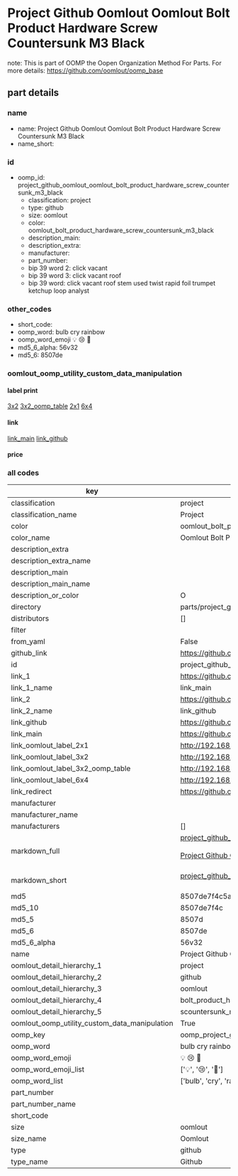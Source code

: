 # Project Github Oomlout Oomlout Bolt Product Hardware Screw Countersunk M3 Black  

note: This is part of OOMP the Oopen Organization Method For Parts. For more details: https://github.com/oomlout/oomp_base

##  part details
  







### name
* name: Project Github Oomlout Oomlout Bolt Product Hardware Screw Countersunk M3 Black
* name_short: 
### id
* oomp_id: project_github_oomlout_oomlout_bolt_product_hardware_screw_countersunk_m3_black
  * classification: project
  * type: github
  * size: oomlout
  * color: oomlout_bolt_product_hardware_screw_countersunk_m3_black
  * description_main: 
  * description_extra: 
  * manufacturer: 
  * part_number: 
  * bip 39 word 2: click vacant
  * bip 39 word 3: click vacant roof
  * bip 39 word: click vacant roof stem used twist rapid foil trumpet ketchup loop analyst

### other_codes
* short_code: 
* oomp_word: bulb cry rainbow
* oomp_word_emoji :bulb: :cry: :rainbow:
* md5_6_alpha: 56v32
* md5_6: 8507de






### oomlout_oomp_utility_custom_data_manipulation
#### label print
[3x2](http://192.168.1.245:1112/?label=oomp%2056v32)
[3x2_oomp_table](http://192.168.1.108:1112/?label=oomp%2056v32)
[2x1](http://192.168.1.242:1112/?label=oomp%2056v32)
[6x4](http://192.168.1.55:1112/?label=oomp%2056v32)    

#### link

[link_main](https://github.com/oomlout/oomlout_oomp_version_1_messy/tree/main/parts/project_github_oomlout_oomlout_bolt_product_hardware_screw_countersunk_m3_black) [link_github](https://github.com/oomlout/oomlout_oomp_version_1_messy/tree/main/parts/project_github_oomlout_oomlout_bolt_product_hardware_screw_countersunk_m3_black)                             

#### price







### all codes 
| key | value |  
| --- | --- |  
| classification | project |  
| classification_name | Project |  
| color | oomlout_bolt_product_hardware_screw_countersunk_m3_black |  
| color_name | Oomlout Bolt Product Hardware Screw Countersunk M3 Black |  
| description_extra |  |  
| description_extra_name |  |  
| description_main |  |  
| description_main_name |  |  
| description_or_color | O  |  
| directory | parts/project_github_oomlout_oomlout_bolt_product_hardware_screw_countersunk_m3_black |  
| distributors | [] |  
| filter |  |  
| from_yaml | False |  
| github_link | https://github.com/oomlout/oomlout_oomp_part_src/tree/main/parts/project_github_oomlout_oomlout_bolt_product_hardware_screw_countersunk_m3_black |  
| id | project_github_oomlout_oomlout_bolt_product_hardware_screw_countersunk_m3_black |  
| link_1 | https://github.com/oomlout/oomlout_oomp_version_1_messy/tree/main/parts/project_github_oomlout_oomlout_bolt_product_hardware_screw_countersunk_m3_black |  
| link_1_name | link_main |  
| link_2 | https://github.com/oomlout/oomlout_oomp_version_1_messy/tree/main/parts/project_github_oomlout_oomlout_bolt_product_hardware_screw_countersunk_m3_black |  
| link_2_name | link_github |  
| link_github | https://github.com/oomlout/oomlout_oomp_version_1_messy/tree/main/parts/project_github_oomlout_oomlout_bolt_product_hardware_screw_countersunk_m3_black |  
| link_main | https://github.com/oomlout/oomlout_oomp_version_1_messy/tree/main/parts/project_github_oomlout_oomlout_bolt_product_hardware_screw_countersunk_m3_black |  
| link_oomlout_label_2x1 | http://192.168.1.242:1112/?label=oomp%2056v32 |  
| link_oomlout_label_3x2 | http://192.168.1.245:1112/?label=oomp%2056v32 |  
| link_oomlout_label_3x2_oomp_table | http://192.168.1.108:1112/?label=oomp%2056v32 |  
| link_oomlout_label_6x4 | http://192.168.1.55:1112/?label=oomp%2056v32 |  
| link_redirect | https://github.com/oomlout/oomlout_oomp_version_1_messy/tree/main/parts/project_github_oomlout_oomlout_bolt_product_hardware_screw_countersunk_m3_black |  
| manufacturer |  |  
| manufacturer_name |  |  
| manufacturers | [] |  
| markdown_full | [project_github_oomlout_oomlout_bolt_product_hardware_screw_countersunk_m3_black](none)<br>[](none)<br>[Project Github Oomlout Oomlout Bolt Product Hardware Screw Countersunk M3 Black](none)<br><br> |  
| markdown_short | [project_github_oomlout_oomlout_bolt_product_hardware_screw_countersunk_m3_black](none)<br><br> |  
| md5 | 8507de7f4c5a763fae77ed55777c1955 |  
| md5_10 | 8507de7f4c |  
| md5_5 | 8507d |  
| md5_6 | 8507de |  
| md5_6_alpha | 56v32 |  
| name | Project Github Oomlout Oomlout Bolt Product Hardware Screw Countersunk M3 Black |  
| oomlout_detail_hierarchy_1 | project |  
| oomlout_detail_hierarchy_2 | github |  
| oomlout_detail_hierarchy_3 | oomlout |  
| oomlout_detail_hierarchy_4 | bolt_product_hardware |  
| oomlout_detail_hierarchy_5 | scountersunk_m3_black |  
| oomlout_oomp_utility_custom_data_manipulation | True |  
| oomp_key | oomp_project_github_oomlout_oomlout_bolt_product_hardware_screw_countersunk_m3_black |  
| oomp_word | bulb cry rainbow |  
| oomp_word_emoji | :bulb: :cry: :rainbow: |  
| oomp_word_emoji_list | [':bulb:', ':cry:', ':rainbow:'] |  
| oomp_word_list | ['bulb', 'cry', 'rainbow'] |  
| part_number |  |  
| part_number_name |  |  
| short_code |  |  
| size | oomlout |  
| size_name | Oomlout |  
| type | github |  
| type_name | Github |  
